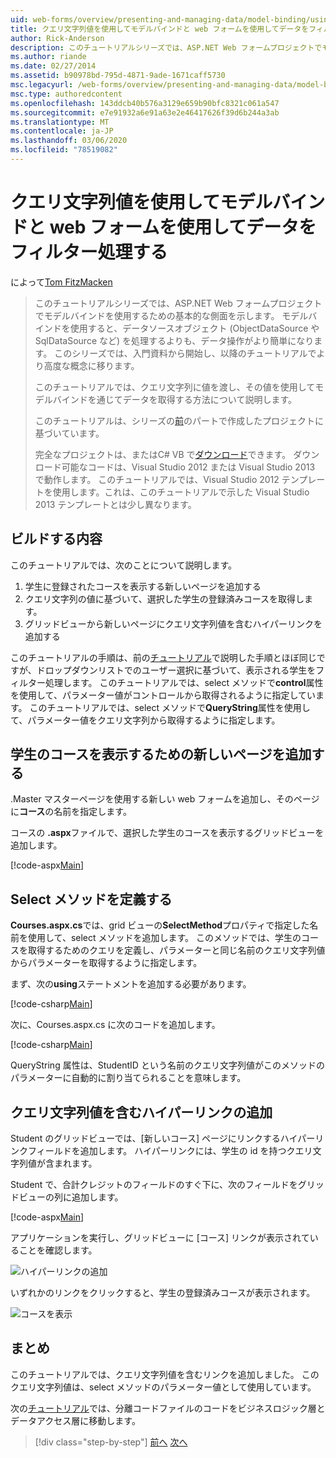 ```yaml
---
uid: web-forms/overview/presenting-and-managing-data/model-binding/using-query-string-values-to-retrieve-data
title: クエリ文字列値を使用してモデルバインドと web フォームを使用してデータをフィルター処理する |Microsoft Docs
author: Rick-Anderson
description: このチュートリアルシリーズでは、ASP.NET Web フォームプロジェクトでモデルバインドを使用するための基本的な側面を示します。 モデルバインドを使用すると、データの相互作用がより簡単になり-...
ms.author: riande
ms.date: 02/27/2014
ms.assetid: b90978bd-795d-4871-9ade-1671caff5730
msc.legacyurl: /web-forms/overview/presenting-and-managing-data/model-binding/using-query-string-values-to-retrieve-data
msc.type: authoredcontent
ms.openlocfilehash: 143ddcb40b576a3129e659b90bfc8321c061a547
ms.sourcegitcommit: e7e91932a6e91a63e2e46417626f39d6b244a3ab
ms.translationtype: MT
ms.contentlocale: ja-JP
ms.lasthandoff: 03/06/2020
ms.locfileid: "78519082"
---
```

# <a name="using-query-string-values-to-filter-data-with-model-binding-and-web-forms"></a>クエリ文字列値を使用してモデルバインドと web フォームを使用してデータをフィルター処理する

によって[Tom FitzMacken](https://github.com/tfitzmac)

> このチュートリアルシリーズでは、ASP.NET Web フォームプロジェクトでモデルバインドを使用するための基本的な側面を示します。 モデルバインドを使用すると、データソースオブジェクト (ObjectDataSource や SqlDataSource など) を処理するよりも、データ操作がより簡単になります。 このシリーズでは、入門資料から開始し、以降のチュートリアルでより高度な概念に移ります。
> 
> このチュートリアルでは、クエリ文字列に値を渡し、その値を使用してモデルバインドを通じてデータを取得する方法について説明します。
> 
> このチュートリアルは、シリーズの[前](retrieving-data.md)のパートで作成したプロジェクトに基づいています。
> 
> 完全なプロジェクトは、またはC# VB で[ダウンロード](https://go.microsoft.com/fwlink/?LinkId=286116)できます。 ダウンロード可能なコードは、Visual Studio 2012 または Visual Studio 2013 で動作します。 このチュートリアルでは、Visual Studio 2012 テンプレートを使用します。これは、このチュートリアルで示した Visual Studio 2013 テンプレートとは少し異なります。

## <a name="what-youll-build"></a>ビルドする内容

このチュートリアルでは、次のことについて説明します。

1. 学生に登録されたコースを表示する新しいページを追加する
2. クエリ文字列の値に基づいて、選択した学生の登録済みコースを取得します。
3. グリッドビューから新しいページにクエリ文字列値を含むハイパーリンクを追加する

このチュートリアルの手順は、前の[チュートリアル](sorting-paging-and-filtering-data.md)で説明した手順とほぼ同じですが、ドロップダウンリストでのユーザー選択に基づいて、表示される学生をフィルター処理します。 このチュートリアルでは、select メソッドで**control**属性を使用して、パラメーター値がコントロールから取得されるように指定しています。 このチュートリアルでは、select メソッドで**QueryString**属性を使用して、パラメーター値をクエリ文字列から取得するように指定します。

## <a name="add-new-page-for-displaying-a-students-courses"></a>学生のコースを表示するための新しいページを追加する

.Master マスターページを使用する新しい web フォームを追加し、そのページに**コース**の名前を指定します。

コースの **.aspx**ファイルで、選択した学生のコースを表示するグリッドビューを追加します。

[!code-aspx[Main](using-query-string-values-to-retrieve-data/samples/sample1.aspx)]

## <a name="define-the-select-method"></a>Select メソッドを定義する

**Courses.aspx.cs**では、grid ビューの**SelectMethod**プロパティで指定した名前を使用して、select メソッドを追加します。 このメソッドでは、学生のコースを取得するためのクエリを定義し、パラメーターと同じ名前のクエリ文字列値からパラメーターを取得するように指定します。

まず、次の**using**ステートメントを追加する必要があります。

[!code-csharp[Main](using-query-string-values-to-retrieve-data/samples/sample2.cs)]

次に、Courses.aspx.cs に次のコードを追加します。

[!code-csharp[Main](using-query-string-values-to-retrieve-data/samples/sample3.cs)]

QueryString 属性は、StudentID という名前のクエリ文字列値がこのメソッドのパラメーターに自動的に割り当てられることを意味します。

## <a name="add-hyperlink-with-query-string-value"></a>クエリ文字列値を含むハイパーリンクの追加

Student のグリッドビューでは、[新しいコース] ページにリンクするハイパーリンクフィールドを追加します。 ハイパーリンクには、学生の id を持つクエリ文字列値が含まれます。

Student で、合計クレジットのフィールドのすぐ下に、次のフィールドをグリッドビューの列に追加します。

[!code-aspx[Main](using-query-string-values-to-retrieve-data/samples/sample4.aspx?highlight=7-8)]

アプリケーションを実行し、グリッドビューに [コース] リンクが表示されていることを確認します。

![ハイパーリンクの追加](using-query-string-values-to-retrieve-data/_static/image1.png)

いずれかのリンクをクリックすると、学生の登録済みコースが表示されます。

![コースを表示](using-query-string-values-to-retrieve-data/_static/image2.png)

## <a name="conclusion"></a>まとめ

このチュートリアルでは、クエリ文字列値を含むリンクを追加しました。 このクエリ文字列値は、select メソッドのパラメーター値として使用しています。

次の[チュートリアル](adding-business-logic-layer.md)では、分離コードファイルのコードをビジネスロジック層とデータアクセス層に移動します。

> [!div class="step-by-step"]
> [前へ](integrating-jquery-ui.md)
> [次へ](adding-business-logic-layer.md)
